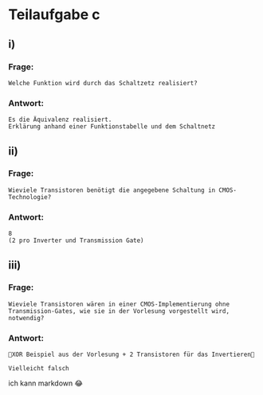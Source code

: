 # Teilaufgabe c

## i)

### Frage:

    Welche Funktion wird durch das Schaltzetz realisiert?

### Antwort:

    Es die Äquivalenz realisiert.
    Erklärung anhand einer Funktionstabelle und dem Schaltnetz

## ii)

### Frage:

    Wieviele Transistoren benötigt die angegebene Schaltung in CMOS-Technologie?

### Antwort:

    8
    (2 pro Inverter und Transmission Gate)

## iii)

### Frage:

    Wieviele Transistoren wären in einer CMOS-Implementierung ohne Transmission-Gates, wie sie in der Vorlesung vorgestellt wird, notwendig?

### Antwort:

    🛑XOR Beispiel aus der Vorlesung + 2 Transistoren für das Invertieren🛑

`Vielleicht falsch`

ich kann markdown :joy:
